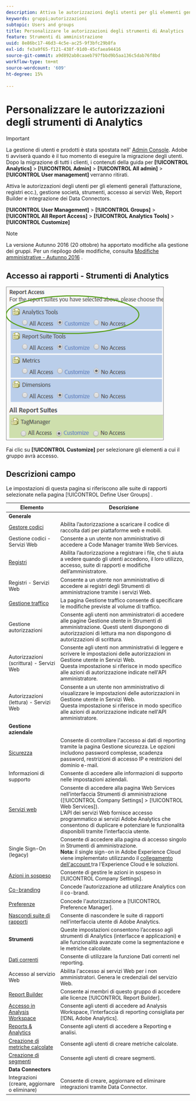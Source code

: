 ```yaml
---
description: Attiva le autorizzazioni degli utenti per gli elementi generali (fatturazione, registri ecc.), gestione società, strumenti, accesso ai servizi Web, Report Builder e integrazione dei Data Connectors.
keywords: gruppi;autorizzazioni
subtopic: Users and groups
title: Personalizzare le autorizzazioni degli strumenti di Analytics
feature: Strumenti di amministrazione
uuid: 8e86bc17-46d3-4c5e-ac25-9f3bfc29b8fa
exl-id: fe3a9f65-f121-438f-91d0-45cfaea94416
source-git-commit: a9d892ab8caaeb797fbbd9b5aa136c5dab76f8bd
workflow-type: tm+mt
source-wordcount: '609'
ht-degree: 15%

---
```


# Personalizzare le autorizzazioni degli strumenti di Analytics

>[!IMPORTANT]
>
>La gestione di utenti e prodotti è stata spostata nell&#39; [Admin Console](https://helpx.adobe.com/it/enterprise/using/admin-console.html). Adobe ti avviserà quando è il tuo momento di eseguire la migrazione degli utenti. Dopo la migrazione di tutti i clienti, i contenuti della guida per **[!UICONTROL Analytics]** > **[!UICONTROL Admin]** > **[!UICONTROL All admin]** > **[!UICONTROL User management]** verranno ritirati.

Attiva le autorizzazioni degli utenti per gli elementi generali (fatturazione, registri ecc.), gestione società, strumenti, accesso ai servizi Web, Report Builder e integrazione dei Data Connectors.

**[!UICONTROL User Management]** >  **[!UICONTROL Groups]** >  **[!UICONTROL All Report Access]** >  **[!UICONTROL Analytics Tools]** >  **[!UICONTROL Customize]**

>[!NOTE]
>
>La versione Autunno 2016 (20 ottobre) ha apportato modifiche alla gestione dei gruppi. Per un riepilogo delle modifiche, consulta [Modifiche amministrative - Autunno 2016](/help/admin/user-management2/c-user-management/permissions-changes.md) .

## Accesso ai rapporti - Strumenti di Analytics

![](assets/report-access-analytics-tools.png)

Fai clic su **[!UICONTROL Customize]** per selezionare gli elementi a cui il gruppo avrà accesso.

## Descrizioni campo

Le impostazioni di questa pagina si riferiscono alle suite di rapporti selezionate nella pagina [!UICONTROL Define User Groups] .

| Elemento | Descrizione |
|--- |--- |
| **Generale** |  |
| [Gestore codici](/help/admin/admin/code-manager-admin.md) | Abilita l’autorizzazione a scaricare il codice di raccolta dati per piattaforme web e mobili. |
| Gestione codici - Servizi Web | Consente a un utente non amministrativo di accedere a Code Manager tramite Web Services. |
| [Registri](/help/admin/admin/logs.md) | Abilita l’autorizzazione a registrare i file, che ti aiuta a vedere quando gli utenti accedono, il loro utilizzo, accesso, suite di rapporti e modifiche dell’amministratore. |
| Registri - Servizi Web | Consente a un utente non amministrativo di accedere ai registri degli Strumenti di amministrazione tramite i servizi Web. |
| [Gestione traffico](/help/admin/c-traffic-management/traffic-management.md) | La pagina Gestione traffico consente di specificare le modifiche previste al volume di traffico. |
| Gestione autorizzazioni | Consente agli utenti non amministratori di accedere alle pagine Gestione utente in Strumenti di amministrazione. Questi utenti dispongono di autorizzazioni di lettura ma non dispongono di autorizzazioni di scrittura. |
| Autorizzazioni (scrittura) - Servizi Web | Consente agli utenti non amministrativi di leggere e scrivere le impostazioni delle autorizzazioni in Gestione utente in Servizi Web.<br>Questa impostazione si riferisce in modo specifico alle azioni di autorizzazione indicate nell&#39;API amministratore. |
| Autorizzazioni (lettura) - Servizi Web | Consente a un utente non amministrativo di visualizzare le impostazioni delle autorizzazioni in Gestione utente in Servizi Web.<br>Questa impostazione si riferisce in modo specifico alle azioni di autorizzazione indicate nell&#39;API amministratore. |
| **Gestione aziendale** |  |
| [Sicurezza](/help/admin/company/security-manager.md) | Consente di controllare l&#39;accesso ai dati di reporting tramite la pagina Gestione sicurezza. Le opzioni includono password complesse, scadenza password, restrizioni di accesso IP e restrizioni del dominio e-mail. |
| Informazioni di supporto | Consente di accedere alle informazioni di supporto nelle impostazioni aziendali. |
| [Servizi web](/help/admin/company/web-services-admin.md) | Consente di accedere alla pagina Web Services nell’interfaccia Strumenti di amministrazione ([!UICONTROL Company Settings] > [!UICONTROL Web Services]).<br>L’API dei servizi Web fornisce accesso programmatico ai servizi Adobe Analytics che consentono di duplicare e potenziare le funzionalità disponibili tramite l’interfaccia utente. |
| Single Sign-On (legacy) | Consente di accedere alla pagina di accesso singolo in Strumenti di amministrazione.<br>**Nota:** il single sign-on in Adobe Experience Cloud viene implementato utilizzando il  [collegamento dell&#39;account ](https://experienceleague.adobe.com/docs/core-services/interface/manage-users-and-products/organizations.html?lang=it) tra l&#39;Experience Cloud e le soluzioni. |
| [Azioni in sospeso](/help/admin/company/pending-actions-admin.md) | Consente di gestire le azioni in sospeso in [!UICONTROL Company Settings]. |
| [Co-branding](/help/admin/company/co-branding-admin.md) | Concede l’autorizzazione ad utilizzare Analytics con il co-brand. |
| [Preferenze](/help/admin/admin/preferences-manager.md) | Concede l&#39;autorizzazione a [!UICONTROL Preference Manager]. |
| [Nascondi suite di rapporti](/help/admin/company/c-hide-report-suites.md) | Consente di nascondere le suite di rapporti nell’interfaccia utente di Adobe Analytics. |
| **Strumenti** | Queste impostazioni consentono l’accesso agli strumenti di Analytics (interfacce e applicazioni) e alle funzionalità avanzate come la segmentazione e le metriche calcolate. |
| [Dati correnti](https://experienceleague.adobe.com/docs/analytics/analyze/reports-analytics/current-data.html) | Consente di utilizzare la funzione Dati correnti nel reporting. |
| Accesso al servizio Web | Abilita l&#39;accesso ai servizi Web per i non amministratori. Genera le credenziali del servizio Web. |
| [Report Builder](https://experienceleague.adobe.com/docs/analytics/analyze/report-builder/report-builder-setup/t-install-arb.html) | Consente ai membri di questo gruppo di accedere alle licenze [!UICONTROL Report Builder]. |
| [Accesso in Analysis Workspace](https://experienceleague.adobe.com/docs/analytics/analyze/analysis-workspace/home.html) | Consente agli utenti di accedere ad Analysis Workspace, l’interfaccia di reporting consigliata per [!DNL Adobe Analytics]. |
| [Reports &amp; Analytics](/help/analyze/reports-analytics/getting-started.md) | Consente agli utenti di accedere a Reporting e analisi. |
| [Creazione di metriche calcolate](https://experienceleague.adobe.com/docs/analytics/components/calculated-metrics/cm-overview.html) | Consente agli utenti di creare metriche calcolate. |
| [Creazione di segmenti](https://experienceleague.adobe.com/docs/analytics/components/segmentation/seg-home.html) | Consente agli utenti di creare segmenti. |
| **Data Connectors** |  |
| Integrazioni (creare, aggiornare o eliminare) | Consente di creare, aggiornare ed eliminare integrazioni tramite Data Connector. |
